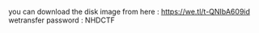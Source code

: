 you can download the disk image from here : https://we.tl/t-QNIbA609id
wetransfer password : NHDCTF
